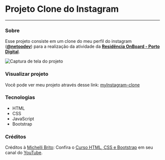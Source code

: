 # Projeto Clone do Instagram

___

### Sobre

Esse projeto consiste em um clone do meu perfil do instagram (<a href="https://www.instagram.com/netoodev" target="_blank">**@netoodev**</a>) para a realização da atividade da <a href="https://www.linkedin.com/showcase/resid%C3%AAncia-onboard/">**Residência OnBoard - Porto Digital**</a>.

<img style="max-width: 600px" src="images/clone-insta.png" alt="Captura de tela do projeto">

### Visualizar projeto

Você pode ver meu projeto através desse link:
[myInstagram-clone](https://netoodev.github.io/myInstagram-clone/)

### Tecnologias

+ HTML
+ CSS
+ JavaScript
+ Bootstrap


### Créditos

Créditos à [Michelli Brito](https://github.com/MichelliBrito): 
Confira o [Curso HTML, CSS e Bootstrap](https://youtube.com/playlist?list=PL8iIphQOyG-Cv3auRYoZtbvzJJrsvdMy-) em seu canal do [YouTube](https://www.youtube.com/@MichelliBrito).
